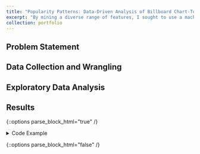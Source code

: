 ```yaml
---
title: "Popularity Patterns: Data-Driven Analysis of Billboard Chart-Toppers"
excerpt: "By mining a diverse range of features, I sought to use a machine learning approach to uncover patterns and similarities in current popular music.<img src='/images/genre_weeks.png' width='500' height='300'>"
collection: portfolio
---
```


## Problem Statement


## Data Collection and Wrangling


## Exploratory Data Analysis


## Results

{::options parse_block_html="true" /}

<details>
  <summary markdown="span">
    Code Example
  </summary>

```python
  def func()
```
  
</details>

{::options parse_block_html="false" /}
